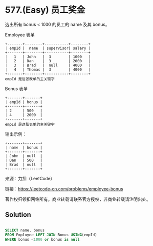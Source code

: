 # 577.(Easy) 员工奖金

选出所有 bonus < 1000 的员工的 name 及其 bonus。

Employee 表单
```
+-------+--------+-----------+--------+
| empId |  name  | supervisor| salary |
+-------+--------+-----------+--------+
|   1   | John   |  3        | 1000   |
|   2   | Dan    |  3        | 2000   |
|   3   | Brad   |  null     | 4000   |
|   4   | Thomas |  3        | 4000   |
+-------+--------+-----------+--------+
empId 是这张表单的主关键字
```
Bonus 表单
```
+-------+-------+
| empId | bonus |
+-------+-------+
| 2     | 500   |
| 4     | 2000  |
+-------+-------+
empId 是这张表单的主关键字
```
输出示例：
```
+-------+-------+
| name  | bonus |
+-------+-------+
| John  | null  |
| Dan   | 500   |
| Brad  | null  |
+-------+-------+
```

来源：力扣（LeetCode）

链接：https://leetcode-cn.com/problems/employee-bonus 

著作权归领扣网络所有。商业转载请联系官方授权，非商业转载请注明出处。



## Solution 



```sql

SELECT name, bonus
FROM Employee LEFT JOIN Bonus USING(empId)
WHERE bonus <1000 or bonus is null

```
    